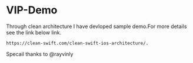 # VIP-Demo
Through clean architecture I have devloped sample demo.For more details see the link below link.
    
    https://clean-swift.com/clean-swift-ios-architecture/.

Specail thanks to @rayvinly
